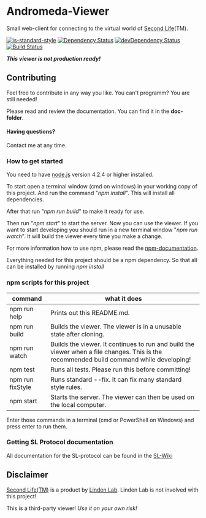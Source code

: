# Andromeda-Viewer
Small web-client for connecting to the virtual world of [Second Life](https://secondlife.com)(TM).

[![js-standard-style](https://img.shields.io/badge/code%20style-standard-brightgreen.svg)](http://standardjs.com/)
[![Dependency Status](https://david-dm.org/Terreii/andromeda-viewer.svg)](https://david-dm.org/Terreii/andromeda-viewer)
[![devDependency Status](https://david-dm.org/Terreii/andromeda-viewer/dev-status.svg)](https://david-dm.org/Terreii/andromeda-viewer#info=devDependencies)
[![Build Status](https://travis-ci.org/Terreii/andromeda-viewer.svg?branch=master)](https://travis-ci.org/Terreii/andromeda-viewer)

_**This viewer is not production ready!**_

## Contributing
Feel free to contribute in any way you like. You can't programm? You are still needed!

Please read and review the documentation. You can find it in the **doc-folder**.

#### Having questions?
Contact me at any time.

### How to get started
You need to have [node.js](https://nodejs.org/) version 4.2.4 or higher installed.

To start open a terminal window (cmd on windows) in your working copy of this project. And run the command "_npm install_". This will install all dependencies.

After that run "_npm run build_" to make it ready for use.

Then run "_npm start_" to start the server. Now you can use the viewer. If you want to start developing you should run in a new terminal window "_npm run watch_". It will build the viewer every time you make a change.

For more information how to use npm, please read the [npm-documentation](https://docs.npmjs.com/).

Everything needed for this project should be a npm dependency. So that all can be installed by running _npm install_

### npm scripts for this project

command | what it does
--------|-------------
npm run help | Prints out this README.md.
npm run build | Builds the viewer. The viewer is in a unusable state after cloning.
npm run watch | Builds the viewer. It continues to run and build the viewer when a file changes. This is the recommended build command while developing!
npm test | Runs all tests. Please run this before committing!
npm run fixStyle | Runs standard --fix. It can fix many standard style rules.
npm start | Starts the server. The viewer can then be used on the local computer.

Enter those commands in a terminal (cmd or PowerShell on Windows) and press enter to run them.

### Getting SL Protocol documentation
All documentation for the SL-protocol can be found in the [SL-Wiki](http://wiki.secondlife.com/wiki/Protocol)

## Disclaimer
[Second Life(TM)](https://secondlife.com) is a product by [Linden Lab](http://www.lindenlab.com/). Linden Lab is not involved with this project!

This is a third-party viewer! _Use it on your own risk!_
